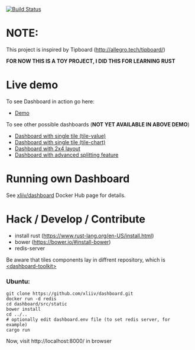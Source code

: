 [![Build Status](https://travis-ci.org/xliiv/dashboard.svg?branch=master)](https://travis-ci.org/xliiv/dashboard)

# NOTE:

This project is inspired by Tipboard (http://allegro.tech/tipboard/)


**FOR NOW THIS IS A TOY PROJECT, I DID THIS FOR LEARNING RUST**


# Live demo

To see Dashboard in action go here:

* [Demo](https://d45hb04rd.space/)

To see other possible dashboards (**NOT YET AVAILABLE IN ABOVE DEMO**)


* [Dashboard with single tile (tile-value)](https://docs.d45hb04rd.space/components/dashboard-toolkit/demo/dashboards/single-tile-value.html)
* [Dashboard with single tile (tile-chart)](https://docs.d45hb04rd.space/components/dashboard-toolkit/demo/dashboards/single-tile-chart.html)
* [Dashboard with 2x4 layout](https://docs.d45hb04rd.space/components/dashboard-toolkit/demo/dashboards/2x4.html)
* [Dashboard with advanced splitting feature](https://docs.d45hb04rd.space/components/dashboard-toolkit/demo/dashboards/split-demo.html)


# Running own Dashboard

See [xliiv/dashboard](https://hub.docker.com/r/xliiv/dashboard/) Docker Hub page for details.




# Hack / Develop / Contribute

* install rust (https://www.rust-lang.org/en-US/install.html)
* bower (https://bower.io/#install-bower)
* redis-server


Be aware that tiles components lay in diffrent repository, which is [\<dashboard-toolkit\>](https://github.com/xliiv/dashboard-toolkit)


### Ubuntu:

```
git clone https://github.com/xliiv/dashboard.git
docker run -d redis
cd dashboard/src/static
bower install
cd ../..
# optionally edit dashboard.env file (to set redis server, for example)
cargo run
```

Now, visit http://localhost:8000/ in browser
